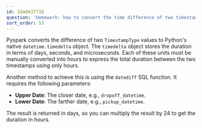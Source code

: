 ```yaml
---
id: 1da0437718
question: 'Homework: how to convert the time difference of two timestamps to hours'
sort_order: 53
---
```


Pyspark converts the difference of two `TimestampType` values to Python's native `datetime.timedelta` object. The `timedelta` object stores the duration in terms of days, seconds, and microseconds. Each of these units must be manually converted into hours to express the total duration between the two timestamps using only hours.

Another method to achieve this is using the `datediff` SQL function. It requires the following parameters:

- **Upper Date**: The closer date, e.g., `dropoff_datetime`.
- **Lower Date**: The farther date, e.g., `pickup_datetime`.

The result is returned in days, so you can multiply the result by 24 to get the duration in hours.
